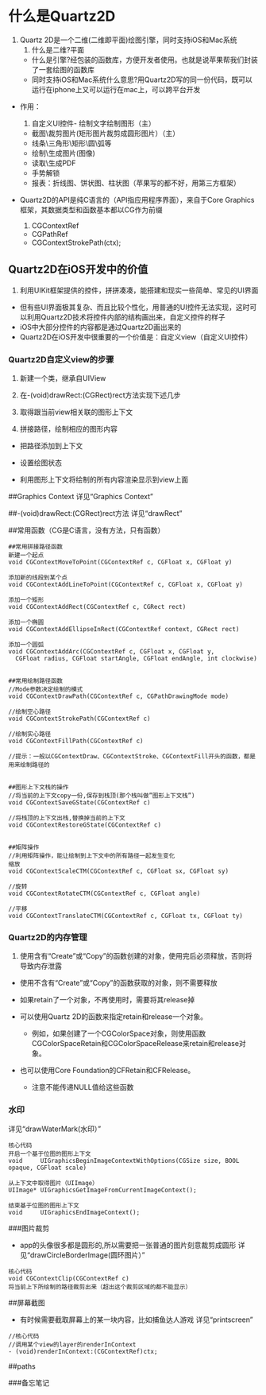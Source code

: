 # 什么是Quartz2D
1. Quartz 2D是一个二维(二维即平面)绘图引擎，同时支持iOS和Mac系统
    1. 什么是二维?平面
    - 什么是引擎?经包装的函数库，方便开发者使用。也就是说苹果帮我们封装了一套绘图的函数库
    - 同时支持iOS和Mac系统什么意思?用Quartz2D写的同一份代码，既可以运行在iphone上又可以运行在mac上，可以跨平台开发

- 作用：
    1. 自定义UI控件- 绘制文字绘制图形（主）
    - 截图\裁剪图片(矩形图片裁剪成圆形图片）（主）
    - 线条\三角形\矩形\圆\弧等
    - 绘制\生成图片(图像)
    - 读取\生成PDF
    - 手势解锁
    - 报表：折线图、饼状图、柱状图（苹果写的都不好，用第三方框架）

- Quartz2D的API是纯C语言的（API指应用程序界面），来自于Core Graphics框架，其数据类型和函数基本都以CG作为前缀
    1. CGContextRef
    - CGPathRef
    - CGContextStrokePath(ctx);


## Quartz2D在iOS开发中的价值
1. 利用UIKit框架提供的控件，拼拼凑凑，能搭建和现实一些简单、常见的UI界面
- 但有些UI界面极其复杂、而且比较个性化，用普通的UI控件无法实现，这时可以利用Quartz2D技术将控件内部的结构画出来，自定义控件的样子
- iOS中大部分控件的内容都是通过Quartz2D画出来的
- Quartz2D在iOS开发中很重要的一个价值是：自定义view（自定义UI控件）


### Quartz2D自定义view的步骤
1. 新建一个类，继承自UIView

2. 在-(void)drawRect:(CGRect)rect方法实现下述几步

3. 取得跟当前view相关联的图形上下文

4. 拼接路径，绘制相应的图形内容

- 把路径添加到上下文

- 设置绘图状态

- 利用图形上下文将绘制的所有内容渲染显示到view上面


##Graphics Context
详见“Graphics Context”


##-(void)drawRect:(CGRect)rect方法
详见“drawRect”


##常用函数（CG是C语言，没有方法，只有函数）
```objc
##常用拼接路径函数
新建一个起点
void CGContextMoveToPoint(CGContextRef c, CGFloat x, CGFloat y)

添加新的线段到某个点
void CGContextAddLineToPoint(CGContextRef c, CGFloat x, CGFloat y)

添加一个矩形
void CGContextAddRect(CGContextRef c, CGRect rect)

添加一个椭圆
void CGContextAddEllipseInRect(CGContextRef context, CGRect rect)

添加一个圆弧
void CGContextAddArc(CGContextRef c, CGFloat x, CGFloat y,
  CGFloat radius, CGFloat startAngle, CGFloat endAngle, int clockwise)


##常用绘制路径函数
//Mode参数决定绘制的模式
void CGContextDrawPath(CGContextRef c, CGPathDrawingMode mode)

//绘制空心路径
void CGContextStrokePath(CGContextRef c)

//绘制实心路径
void CGContextFillPath(CGContextRef c)

//提示：一般以CGContextDraw、CGContextStroke、CGContextFill开头的函数，都是用来绘制路径的


##图形上下文栈的操作
//将当前的上下文copy一份,保存到栈顶(那个栈叫做”图形上下文栈”)
void CGContextSaveGState(CGContextRef c)

//将栈顶的上下文出栈,替换掉当前的上下文
void CGContextRestoreGState(CGContextRef c)


##矩阵操作
//利用矩阵操作，能让绘制到上下文中的所有路径一起发生变化
缩放
void CGContextScaleCTM(CGContextRef c, CGFloat sx, CGFloat sy)

//旋转
void CGContextRotateCTM(CGContextRef c, CGFloat angle)

//平移
void CGContextTranslateCTM(CGContextRef c, CGFloat tx, CGFloat ty)
```

### Quartz2D的内存管理
1. 使用含有“Create”或“Copy”的函数创建的对象，使用完后必须释放，否则将导致内存泄露

- 使用不含有“Create”或“Copy”的函数获取的对象，则不需要释放

- 如果retain了一个对象，不再使用时，需要将其release掉

- 可以使用Quartz 2D的函数来指定retain和release一个对象。
    - 例如，如果创建了一个CGColorSpace对象，则使用函数CGColorSpaceRetain和CGColorSpaceRelease来retain和release对象。

- 也可以使用Core Foundation的CFRetain和CFRelease。
    - 注意不能传递NULL值给这些函数

### 水印
详见“drawWaterMark(水印）”
```objc
核心代码
开启一个基于位图的图形上下文
void     UIGraphicsBeginImageContextWithOptions(CGSize size, BOOL opaque, CGFloat scale)

从上下文中取得图片（UIImage）
UIImage* UIGraphicsGetImageFromCurrentImageContext();

结束基于位图的图形上下文
void     UIGraphicsEndImageContext();
```

###图片裁剪
- app的头像很多都是圆形的,所以需要把一张普通的图片刻意裁剪成圆形
详见“drawCircleBorderImage(圆环图片）”
```objc
核心代码
void CGContextClip(CGContextRef c)
将当前上下所绘制的路径裁剪出来（超出这个裁剪区域的都不能显示）
```

##屏幕截图
- 有时候需要截取屏幕上的某一块内容，比如捕鱼达人游戏
详见“printscreen”
```objc
//核心代码
//调用某个view的layer的renderInContext
- (void)renderInContext:(CGContextRef)ctx;
```


##paths
[](file:///Users/imac/Desktop/IOS/小码IOS/UI进阶/UI进阶预习视频/资料/day06Quartz2D/PPT/Paths.webarchive)



###备忘笔记





